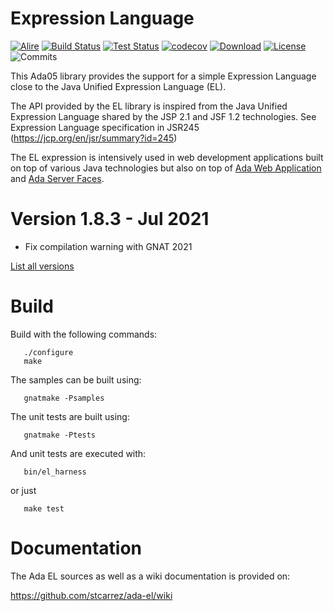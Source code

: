 # Expression Language

[![Alire](https://img.shields.io/endpoint?url=https://alire.ada.dev/badges/elada.json)](https://alire.ada.dev/crates/elada)
[![Build Status](https://img.shields.io/jenkins/s/https/jenkins.vacs.fr/Bionic-Ada-EL.svg)](https://jenkins.vacs.fr/job/Bionic-Ada-EL/)
[![Test Status](https://img.shields.io/jenkins/t/https/jenkins.vacs.fr/Bionic-Ada-EL.svg)](https://jenkins.vacs.fr/job/Bionic-Ada-EL/)
[![codecov](https://codecov.io/gh/stcarrez/ada-el/branch/master/graph/badge.svg)](https://codecov.io/gh/stcarrez/ada-el)
[![Download](https://img.shields.io/badge/download-1.8.2-brightgreen.svg)](http://download.vacs.fr/ada-el/ada-el-1.8.2.tar.gz)
[![License](https://img.shields.io/badge/license-APACHE2-blue.svg)](LICENSE)
![Commits](https://img.shields.io/github/commits-since/stcarrez/ada-el/1.8.2.svg)

This Ada05 library provides the support for a simple Expression Language
close to the Java Unified Expression Language (EL).

The API provided by the EL library is inspired from the Java
Unified Expression Language shared by the JSP 2.1 and JSF 1.2 technologies.
See Expression Language specification in JSR245
(https://jcp.org/en/jsr/summary?id=245)

The EL expression is intensively used in web development applications built
on top of various Java technologies but also on top of
[Ada Web Application](https://github.com/stcarrez/ada-awa)
and [Ada Server Faces](https://github.com/stcarrez/ada-asf).


# Version 1.8.3   - Jul 2021
- Fix compilation warning with GNAT 2021

[List all versions](https://github.com/stcarrez/ada-el/blob/master/NEWS.md)

# Build

Build with the following commands:
```
   ./configure
   make
```

The samples can be built using:
```
   gnatmake -Psamples
```
   
The unit tests are built using:
```
   gnatmake -Ptests
```

And unit tests are executed with:
```
   bin/el_harness
```
or just
```
   make test
```
# Documentation

The Ada EL sources as well as a wiki documentation is provided on:

   https://github.com/stcarrez/ada-el/wiki



